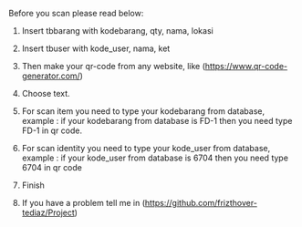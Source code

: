 Before you scan please read below:

1. Insert tbbarang with kodebarang, qty, nama, lokasi

2. Insert tbuser with kode_user, nama, ket

3. Then make your qr-code from any website, like (https://www.qr-code-generator.com/)

4. Choose text. 

5. For scan item you need to type your kodebarang from database, example : if your kodebarang from database is FD-1 then you need type FD-1 in qr code. 

6. For scan identity you need to type your kode_user from database, example : if your kode_user from database is 6704 then you need type 6704 in qr code

7. Finish

8. If you have a problem tell me in (https://github.com/frizthover-tediaz/Project)
